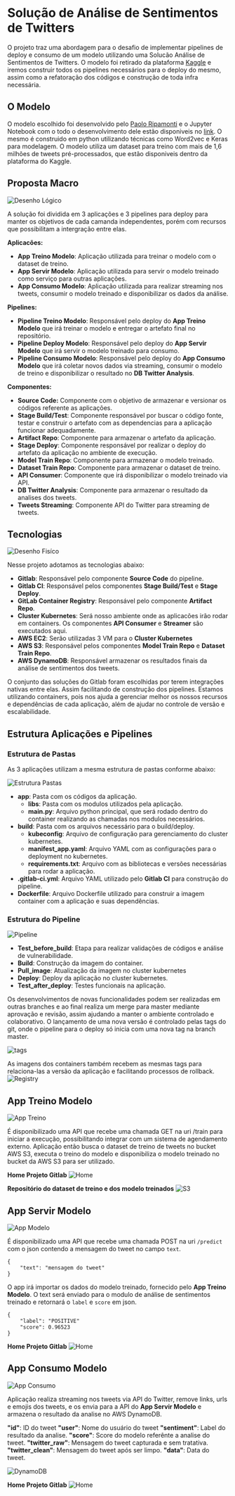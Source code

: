 # Solução de Análise de Sentimentos de Twitters

O projeto traz uma abordagem para o desafio de implementar pipelines de deploy e consumo de um modelo utilizando uma Solucão Análise de Sentimentos de Twitters.
O modelo foi retirado da plataforma [Kaggle](https://www.kaggle.com) e iremos construir todos os pipelines necessários para o deploy do mesmo, assim como a refatoração dos códigos e construção de toda infra necessária.

## O Modelo

O modelo escolhido foi desenvolvido pelo [Paolo Ripamonti](https://www.kaggle.com/paoloripamonti) e o Jupyter Notebook com o todo o desenvolvimento dele estão disponiveis no [link](https://www.kaggle.com/paoloripamonti/twitter-sentiment-analysis).
O mesmo é construido em python utilizando técnicas como Word2vec e Keras para modelagem.
O modelo utiliza um dataset para treino com mais de 1,6 milhões de tweets pré-processados, que estão disponiveis dentro da plataforma do Kaggle.

## Proposta Macro

![Desenho Lógico](images/diagrama-logico.png)

A solução foi dividida em 3 aplicações e 3 pipelines para deploy para manter os objetivos de cada camanda independentes, porém com recursos que possibilitam a intergração entre elas.

**Aplicacões:**

- **App Treino Modelo**: Aplicação utilizada para treinar o modelo com o dataset de treino.
- **App Servir Modelo**: Aplicação utilizada para servir o modelo treinado como serviço para outras aplicações.
- **App Consumo Modelo**: Aplicação utilizada para realizar streaming nos tweets, consumir o modelo treinado e disponibilizar os dados da análise.

**Pipelines:**

- **Pipeline Treino Modelo**: Responsável pelo deploy do **App Treino Modelo** que irá treinar o modelo e entregar o artefato final no repositório.
- **Pipeline Deploy Modelo**: Responsável pelo deploy do **App Servir Modelo** que irá servir o modelo treinado para consumo.
- **Pipeline Consumo Modelo**: Responsável pelo deploy do **App Consumo Modelo** que irá coletar novos dados via streaming, consumir o modelo de treino e disponibilizar o resultado no **DB Twitter Analysis**.

**Componentes:**

- **Source Code:** Componente com o objetivo de armazenar e versionar os códigos referente as aplicações.
- **Stage Build/Test**: Componente responsável por buscar o código fonte, testar e construir o artefato com as dependencias para a aplicação funcionar adequadamente.
- **Artifact Repo**: Componente para armazenar o artefato da aplicação.
- **Stage Deploy**: Componente responsável por realizar o deploy do artefato da aplicação no ambiente de execução.
- **Model Train Repo**: Componente para armazenar o modelo treinado.
- **Dataset Train Repo**: Componente para armazenar o dataset de treino.
- **API Consumer**: Componente que irá disponibilizar o modelo treinado via API.
- **DB Twitter Analysis**: Componente para armazenar o resultado da analises dos tweets.
- **Tweets Streaming**: Componente API do Twitter para streaming de tweets.

## Tecnologias

![Desenho Fisíco](images/diagrama-fisico.png)

Nesse projeto adotamos as tecnologias abaixo:

- **Gitlab**: Responsável pelo componente **Source Code** do pipeline.
- **Gitlab CI**: Responsável pelos componentes **Stage Build/Test** e **Stage Deploy**.
- **GitLab Container Registry**: Responsável pelo componente **Artifact Repo**.
- **Cluster Kubernetes**: Será nosso ambiente onde as aplicacões irão rodar em containers. Os componentes **API Consumer** e **Streamer** são executados aqui.
- **AWS EC2**: Serão utilizadas 3 VM para o **Cluster Kubernetes**
- **AWS S3**: Responsável pelos componentes **Model Train Repo** e **Dataset Train Repo**.
- **AWS DynamoDB**: Responsável armazenar os resultados finais da análise de sentimentos dos tweets.

O conjunto das soluções do Gitlab foram escolhidas por terem integrações nativas entre elas. Assim facilitando de construção dos pipelines.
Estamos utilizando containers, pois nos ajuda a gerenciar melhor os nossos recursos e dependências de cada aplicação, além de ajudar no controle de versão e escalabilidade.

## Estrutura Aplicações e Pipelines

### Estrutura de Pastas

As 3 aplicações utilizam a mesma estrutura de pastas conforme abaixo:

![Estrutura Pastas](images/pastas.png)

- **app**: Pasta com os códigos da aplicação.
  - **libs**: Pasta com os modulos utilizados pela aplicação.
  - **main.py**: Arquivo python principal, que será rodado dentro do container realizando as chamadas nos modulos necessários.
- **build**: Pasta com os arquivos necessário para o build/deploy.
  - **kubeconfig**: Arquivo de configuração para gerenciamento do cluster kubernetes.
  - **manifest_app.yaml**: Arquivo YAML com as configurações para o deployment no kubernetes.
  - **requirements.txt**: Arquivo com as bibliotecas e versões necessárias para rodar a aplicação.
- **.gitlab-ci.yml**: Arquivo YAML utilizado pelo **Gitlab CI** para construção do pipeline.
- **Dockerfile**: Arquivo Dockerfile utilizado para construir a imagem container com a aplicação e suas dependências.

### Estrutura do Pipeline

![Pipeline](images/pipeline.png)

- **Test_before_build**: Etapa para realizar validações de códigos e análise de vulnerabilidade.
- **Build**: Construção da imagem do container.
- **Pull_image**: Atualização da imagem no cluster kubernetes
- **Deploy**: Deploy da aplicação no cluster kubernetes.
- **Test_after_deploy**: Testes funcionais na aplicação.

Os desenvolvimentos de novas funcionalidades podem ser realizadas em outras branches e ao final realiza um merge para master mediante aprovação e revisão, assim ajudando a manter o ambiente controlado e colaborativo.
O lançamento de uma nova versão é controlado pelas tags do git, onde o pipeline para o deploy só inicia com uma nova tag na branch master.

![tags](images/tag.png)

As imagens dos containers também recebem as mesmas tags para relaciona-las a versão da aplicação e facilitando processos de rollback.
![Registry](images/registry.png)

## App Treino Modelo

![App Treino](images/diagrama-app-treino.png)

É disponibilizado uma API que recebe uma chamada GET na uri /train para iniciar a execução, possibilitando integrar com um sistema de agendamento externo.
Aplicação então busca o dataset de treino de tweets no bucket AWS S3, executa o treino do modelo e disponibiliza o modelo treinado no bucket da AWS S3 para ser utilizado.

**Home Projeto Gitlab**
![Home](images/app-treino-home.png)

**Repositório do dataset de treino e dos modelo treinados**
![S3](images/s3.png)

## App Servir Modelo

![App Modelo](images/diagrama-app-modelo.png)

É disponibilizado uma API que recebe uma chamada POST na uri `/predict` com o json contendo a mensagem do tweet no campo `text`.

```
{
    "text": "mensagem do tweet"
}
```

O app irá importar os dados do modelo treinado, fornecido pelo **App Treino Modelo**.
O text será enviado para o modulo de análise de sentimentos treinado e retornará o `label` e `score` em json.

```
{
    "label": "POSITIVE"
    "score": 0.96523
}
```

**Home Projeto Gitlab**
![Home](images/app-modelo-home.png)

## App Consumo Modelo

![App Consumo](images/diagrama-app-consumo.png)

Aplicação realiza streaming nos tweets via API do Twitter, remove links, urls e emojis dos tweets, e os envia para a API do **App Servir Modelo** e armazena o resultado da analise no AWS DynamoDB.

**"id"**: ID do tweet
**"user"**: Nome do usuário do tweet
**"sentiment"**: Label do resultado da analise.
**"score"**: Score do modelo referênte a analise do tweet.
**"twitter_raw"**: Mensagem do tweet capturada e sem tratativa.
**"twitter_clean"**: Mensagem do tweet após ser limpo.
**"data"**: Data do tweet.

![DynamoDB](images/dynamodb.png)

**Home Projeto Gitlab**
![Home](images/app-consumo-home.png)
